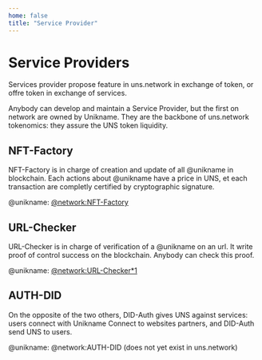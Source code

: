 ```yaml
---
home: false
title: "Service Provider"
---
```


# Service Providers

Services provider propose feature in uns.network in exchange of token, or offre token in exchange of services.

Anybody can develop and maintain a Service Provider, but the first on network are owned by Unikname. They are the backbone of uns.network tokenomics: they assure the UNS token liquidity.


## NFT-Factory

NFT-Factory is in charge of creation and update of all @unikname in blockchain. Each actions about @unikname have a price in UNS, et each transaction are completly certified by cryptographic signature.

@unikname: [@network:NFT-Factory](https://explorer.uns.network/uniks/fbfbe7d9e8c005f1a9937d9fd17c4ef7da2ff8037a71e6cb7847b302eda4d08a)


## URL-Checker

URL-Checker is in charge of verification of a @unikname on an url. It write proof of control success on the blockchain. Anybody can check this proof.

@unikname: [@network:URL-Checker*1](https://explorer.uns.network/uniks/08bf335ede1818e222ecd529e0e892190aab62a39ec40492395b825a4f640731)


## AUTH-DID

On the opposite of the two others, DID-Auth gives UNS against services: users connect with Unikname Connect to websites partners, and DID-Auth send UNS to users.

@unikname: @network:AUTH-DID (does not yet exist in uns.network)

